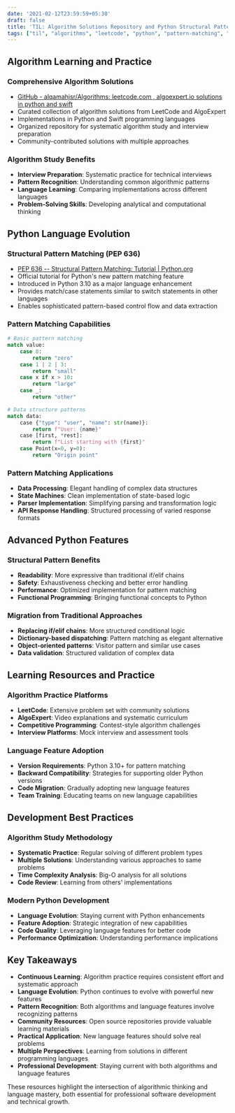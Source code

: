 ```yaml
---
date: '2021-02-12T23:59:59+05:30'
draft: false
title: 'TIL: Algorithm Solutions Repository and Python Structural Pattern Matching'
tags: ["til", "algorithms", "leetcode", "python", "pattern-matching", "pep-636", "data-structures", "programming-interviews"]
---
```


## Algorithm Learning and Practice

### Comprehensive Algorithm Solutions
- [GitHub - alqamahjsr/Algorithms: leetcode.com , algoexpert.io solutions in python and swift](https://github.com/alqamahjsr/Algorithms)
- Curated collection of algorithm solutions from LeetCode and AlgoExpert
- Implementations in Python and Swift programming languages
- Organized repository for systematic algorithm study and interview preparation
- Community-contributed solutions with multiple approaches

### Algorithm Study Benefits
- **Interview Preparation**: Systematic practice for technical interviews
- **Pattern Recognition**: Understanding common algorithmic patterns
- **Language Learning**: Comparing implementations across different languages
- **Problem-Solving Skills**: Developing analytical and computational thinking

## Python Language Evolution

### Structural Pattern Matching (PEP 636)
- [PEP 636 -- Structural Pattern Matching: Tutorial | Python.org](https://www.python.org/dev/peps/pep-0636/)
- Official tutorial for Python's new pattern matching feature
- Introduced in Python 3.10 as a major language enhancement
- Provides match/case statements similar to switch statements in other languages
- Enables sophisticated pattern-based control flow and data extraction

### Pattern Matching Capabilities
```python
# Basic pattern matching
match value:
    case 0:
        return "zero"
    case 1 | 2 | 3:
        return "small"
    case x if x > 10:
        return "large"
    case _:
        return "other"

# Data structure patterns
match data:
    case {"type": "user", "name": str(name)}:
        return f"User: {name}"
    case [first, *rest]:
        return f"List starting with {first}"
    case Point(x=0, y=0):
        return "Origin point"
```

### Pattern Matching Applications
- **Data Processing**: Elegant handling of complex data structures
- **State Machines**: Clean implementation of state-based logic
- **Parser Implementation**: Simplifying parsing and transformation logic
- **API Response Handling**: Structured processing of varied response formats

## Advanced Python Features

### Structural Pattern Benefits
- **Readability**: More expressive than traditional if/elif chains
- **Safety**: Exhaustiveness checking and better error handling
- **Performance**: Optimized implementation for pattern matching
- **Functional Programming**: Bringing functional concepts to Python

### Migration from Traditional Approaches
- **Replacing if/elif chains**: More structured conditional logic
- **Dictionary-based dispatching**: Pattern matching as elegant alternative
- **Object-oriented patterns**: Visitor pattern and similar use cases
- **Data validation**: Structured validation of complex data

## Learning Resources and Practice

### Algorithm Practice Platforms
- **LeetCode**: Extensive problem set with community solutions
- **AlgoExpert**: Video explanations and systematic curriculum
- **Competitive Programming**: Contest-style algorithm challenges
- **Interview Platforms**: Mock interview and assessment tools

### Language Feature Adoption
- **Version Requirements**: Python 3.10+ for pattern matching
- **Backward Compatibility**: Strategies for supporting older Python versions
- **Code Migration**: Gradually adopting new language features
- **Team Training**: Educating teams on new language capabilities

## Development Best Practices

### Algorithm Study Methodology
- **Systematic Practice**: Regular solving of different problem types
- **Multiple Solutions**: Understanding various approaches to same problems
- **Time Complexity Analysis**: Big-O analysis for all solutions
- **Code Review**: Learning from others' implementations

### Modern Python Development
- **Language Evolution**: Staying current with Python enhancements
- **Feature Adoption**: Strategic integration of new capabilities
- **Code Quality**: Leveraging language features for better code
- **Performance Optimization**: Understanding performance implications

## Key Takeaways

- **Continuous Learning**: Algorithm practice requires consistent effort and systematic approach
- **Language Evolution**: Python continues to evolve with powerful new features
- **Pattern Recognition**: Both algorithms and language features involve recognizing patterns
- **Community Resources**: Open source repositories provide valuable learning materials
- **Practical Application**: New language features should solve real problems
- **Multiple Perspectives**: Learning from solutions in different programming languages
- **Professional Development**: Staying current with both algorithms and language features

These resources highlight the intersection of algorithmic thinking and language mastery, both essential for professional software development and technical growth.